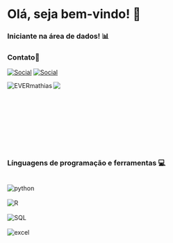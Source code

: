 # Olá, seja bem-vindo! 👋


### Iniciante na área de dados! 📊

### Contato📱
[![Social](https://img.shields.io/badge/LinkedIn-0077B5?style=for-the-badge&logo=linkedin&logoColor=white)](https://www.linkedin.com/in/everton-mathias-627229319/)
[![Social](https://img.shields.io/badge/Kaggle-20BEFF?style=for-the-badge&logo=Kaggle&logoColor=white)](https://www.kaggle.com/evertonmathias)

<div>
     <p>
        <img align="left" src="https://github-readme-stats.vercel.app/api?username=EVERmathias&theme=vision-friendly-dark&show_icons=true&hide_border=true&count_private=true" alt="EVERmathias">
     </p>
</div>

<div>
     <p>
        <img align="left" src="https://github-readme-stats.vercel.app/api/top-langs/?username=EVERmathias&theme=blue-green"
     </p>
</div>



<br />
<br />
<br />
<br />
<br />
<br />
<br />
<br />
<br />





### Línguagens de programação e ferramentas 💻

<div style="display:inline_block"></br>
    <img align="center" alt="python" src="https://img.shields.io/badge/Python-3776AB?style=for-the-badge&logo=python&logoColor=white" />
</div>
</br>
<div>
    <img align="center" alt="R" src="https://img.shields.io/badge/R-276DC3?style=for-the-badge&logo=r&logoColor=white"/>

</div>
</br>
<div>
    <img align="center" alt="SQL" src="https://img.shields.io/badge/MySQL-005C84?style=for-the-badge&logo=mysql&logoColor=white"/>

</div>
</br>
<div>
    <img align="center" alt="excel" src="https://img.shields.io/badge/Microsoft_Excel-217346?style=for-the-badge&logo=microsoft-excel&logoColor=white"/>
</div>





